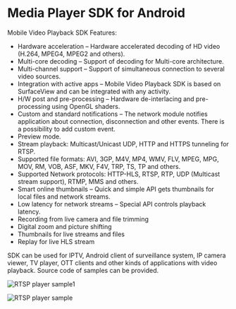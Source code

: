 # Media Player SDK for Android
   Mobile Video Playback SDK Features:
   * Hardware acceleration – Hardware accelerated decoding of HD video (H.264, MPEG4, MPEG2 and others).
   * Multi-core decoding – Support of decoding for Multi-core architecture.
   * Multi-channel support – Support of simultaneous connection to several video sources.
   * Integration with active apps – Mobile Video Playback SDK is based on SurfaceView and can be integrated with any activity.
   * H/W post and pre-processing – Hardware de-interlacing and pre-processing using OpenGL shaders.
   * Custom and standard notifications – The network module notifies application about connection, disconnection and other events. There is a possibility to add custom event.
   * Preview mode.
   * Stream playback: Multicast/Unicast UDP, HTTP and HTTPS tunneling for RTSP.
   * Supported file formats: AVI, 3GP, M4V, MP4, WMV, FLV, MPEG, MPG, MOV, RM, VOB, ASF, MKV, F4V, TRP, TS, TP and others.
   * Supported Network protocols: HTTP-HLS, RTSP, RTP, UDP (Multicast stream support), RTMP, MMS and others.
   * Smart online thumbnails – Quick and simple API gets thumbnails for local files and network streams.
   * Low latency for network streams – Special API controls playback latency.
   * Recording from live camera and file trimming
   * Digital zoom and picture shifting
   * Thumbnails for live streams and files
   * Replay for live HLS stream
     

SDK can be used for IPTV, Android client of surveillance system, IP camera viewer, TV player, OTT clients and other kinds of applications with video playback. Source code of samples can be provided.
 

![RTSP player sample1](http://www.videoexpertsgroup.com/git/sample1.png)



![RTSP player sample](http://www.videoexpertsgroup.com/git/sample2.png)
